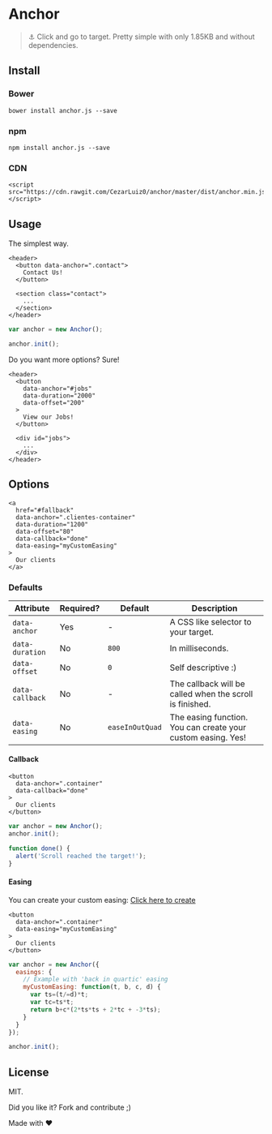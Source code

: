 # Anchor

> :anchor: Click and go to target. Pretty simple with only 1.85KB and without dependencies.

## Install

### Bower

```
bower install anchor.js --save
```

### npm

```
npm install anchor.js --save
```

### CDN

```html5
<script src="https://cdn.rawgit.com/CezarLuiz0/anchor/master/dist/anchor.min.js"></script>
```

## Usage

The simplest way.

```html5
<header>
  <button data-anchor=".contact">
    Contact Us!
  </button>

  <section class="contact">
    ...
  </section>
</header>
```

```javascript
var anchor = new Anchor();

anchor.init();
```

Do you want more options? Sure!

```html5
<header>
  <button
    data-anchor="#jobs"
    data-duration="2000"
    data-offset="200"
  >
    View our Jobs!
  </button>

  <div id="jobs">
    ...
  </div>
</header>
```

## Options

```html5
<a
  href="#fallback"
  data-anchor=".clientes-container"
  data-duration="1200"
  data-offset="80"
  data-callback="done"
  data-easing="myCustomEasing"
>
  Our clients
</a>
```

### Defaults

Attribute|Required?|Default|Description
---------|---------|-------|-----------
`data-anchor`|Yes|-|A CSS like selector to your target.
`data-duration`|No|`800`|In milliseconds.
`data-offset`|No|`0`|Self descriptive :)
`data-callback`|No|-|The callback will be called when the scroll is finished.
`data-easing`|No|`easeInOutQuad`|The easing function. You can create your custom easing. Yes!

#### Callback

```html5
<button
  data-anchor=".container"
  data-callback="done"
>
  Our clients
</button>
```

```javascript
var anchor = new Anchor();
anchor.init();

function done() {
  alert('Scroll reached the target!');
}
```

#### Easing

You can create your custom easing: [Click here to create](http://goo.gl/n4qV3)

```html5
<button
  data-anchor=".container"
  data-easing="myCustomEasing"
>
  Our clients
</button>
```

```javascript
var anchor = new Anchor({
  easings: {
    // Example with 'back in quartic' easing
    myCustomEasing: function(t, b, c, d) {
      var ts=(t/=d)*t;
      var tc=ts*t;
      return b+c*(2*ts*ts + 2*tc + -3*ts);
    }
  }
});

anchor.init();
```

## License

MIT.

Did you like it? Fork and contribute ;)

Made with :heart: